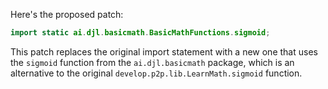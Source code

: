 Here's the proposed patch:

```java
import static ai.djl.basicmath.BasicMathFunctions.sigmoid;
```

This patch replaces the original import statement with a new one that uses the `sigmoid` function from the `ai.djl.basicmath` package, which is an alternative to the original `develop.p2p.lib.LearnMath.sigmoid` function.